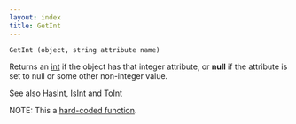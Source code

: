 ```yaml
---
layout: index
title: GetInt
---
```


    GetInt (object, string attribute name)

Returns an [int](../types/int.html) if the object has that integer attribute, or **null** if the attribute is set to null or some other non-integer value.

See also [HasInt](hasint.html), [IsInt](isint.html) and [ToInt](toint.html)

NOTE: This a [hard-coded function](hardcoded.html).
